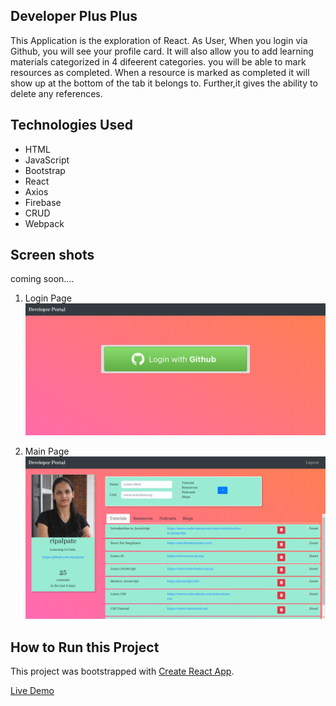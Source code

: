 ## Developer Plus Plus
This Application is the exploration of React. As User, When you login via Github, you will see your profile card. It will also allow you to add learning materials categorized in 4 difeerent categories. you will be able to mark resources as completed. When a resource is marked as completed it will show up at the bottom of the tab it belongs to. Further,it gives the ability to delete any references. 

## Technologies Used
* HTML
* JavaScript
* Bootstrap
* React
* Axios
* Firebase
* CRUD
* Webpack

## Screen shots
coming soon....
1. Login Page
![mainview](./screenshots/login.png)

2. Main Page
![mainview](./screenshots/main-page.png)

## How to Run this Project

This project was bootstrapped with [Create React App](https://github.com/facebook/create-react-app).

[Live Demo](https://developer-plus-plus-82f14.firebaseapp.com/)

